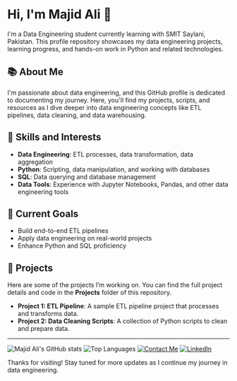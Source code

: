 # Hi, I'm Majid Ali 👋

I'm a Data Engineering student currently learning with SMIT Saylani, Pakistan. This profile repository showcases my data engineering projects, learning progress, and hands-on work in Python and related technologies.

## 📚 About Me
I'm passionate about data engineering, and this GitHub profile is dedicated to documenting my journey. Here, you'll find my projects, scripts, and resources as I dive deeper into data engineering concepts like ETL pipelines, data cleaning, and data warehousing.

## 🚀 Skills and Interests
- **Data Engineering**: ETL processes, data transformation, data aggregation
- **Python**: Scripting, data manipulation, and working with databases
- **SQL**: Data querying and database management
- **Data Tools**: Experience with Jupyter Notebooks, Pandas, and other data engineering tools

## 🌱 Current Goals
- Build end-to-end ETL pipelines
- Apply data engineering on real-world projects
- Enhance Python and SQL proficiency

## 📂 Projects
Here are some of the projects I’m working on. You can find the full project details and code in the **Projects** folder of this repository.

- **Project 1: ETL Pipeline**: A sample ETL pipeline project that processes and transforms data.
- **Project 2: Data Cleaning Scripts**: A collection of Python scripts to clean and prepare data.

---
![Majid Ali's GitHub stats](https://github-readme-stats.vercel.app/api?username=MajidAli&show_icons=true&theme=radical)
![Top Languages](https://github-readme-stats.vercel.app/api/top-langs/?username=MajidAli&layout=compact&theme=radical)
[![Contact Me](https://img.shields.io/badge/Contact-Email-blue)](mailto:mianmajid577@gmail.com)
[![LinkedIn](https://img.shields.io/badge/Connect-LinkedIn-blue)](https://www.linkedin.com/in/majid-ali-5ab8032b4/)


Thanks for visiting! Stay tuned for more updates as I continue my journey in data engineering.
